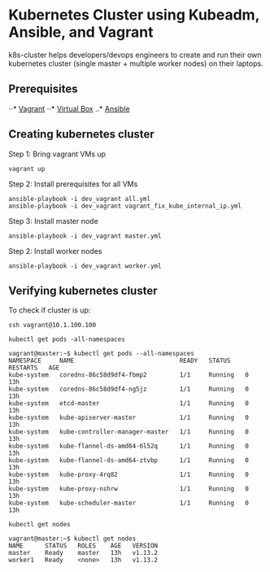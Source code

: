 # Kubernetes Cluster using Kubeadm, Ansible, and Vagrant
k8s-cluster helps developers/devops engineers to create and run their own kubernetes cluster (single master + multiple worker nodes) on their laptops.

## Prerequisites
⋅⋅* [Vagrant](https://www.vagrantup.com/)
⋅⋅* [Virtual Box](https://www.virtualbox.org/wiki/Downloads)
..* [Ansible](https://www.ansible.com/)

## Creating kubernetes cluster

Step 1: Bring vagrant VMs up

```
vagrant up
```

Step 2: Install prerequisites for all VMs

```
ansible-playbook -i dev_vagrant all.yml
ansible-playbook -i dev_vagrant vagrant_fix_kube_internal_ip.yml
```

Step 3: Install master node

```
ansible-playbook -i dev_vagrant master.yml
```

Step 2: Install worker nodes

```
ansible-playbook -i dev_vagrant worker.yml
```

## Verifying kubernetes cluster

To check if cluster is up:
```
ssh vagrant@10.1.100.100
```

```
kubectl get pods -all-namespaces

vagrant@master:~$ kubectl get pods --all-namespaces
NAMESPACE     NAME                             READY   STATUS    RESTARTS   AGE
kube-system   coredns-86c58d9df4-fbmp2         1/1     Running   0          13h
kube-system   coredns-86c58d9df4-ng5jz         1/1     Running   0          13h
kube-system   etcd-master                      1/1     Running   0          13h
kube-system   kube-apiserver-master            1/1     Running   0          13h
kube-system   kube-controller-manager-master   1/1     Running   0          13h
kube-system   kube-flannel-ds-amd64-6l52q      1/1     Running   0          13h
kube-system   kube-flannel-ds-amd64-ztvbp      1/1     Running   0          13h
kube-system   kube-proxy-4rq82                 1/1     Running   0          13h
kube-system   kube-proxy-nshrw                 1/1     Running   0          13h
kube-system   kube-scheduler-master            1/1     Running   0          13h
```

```
kubectl get nodes

vagrant@master:~$ kubectl get nodes
NAME      STATUS   ROLES    AGE   VERSION
master    Ready    master   13h   v1.13.2
worker1   Ready    <none>   13h   v1.13.2
```
